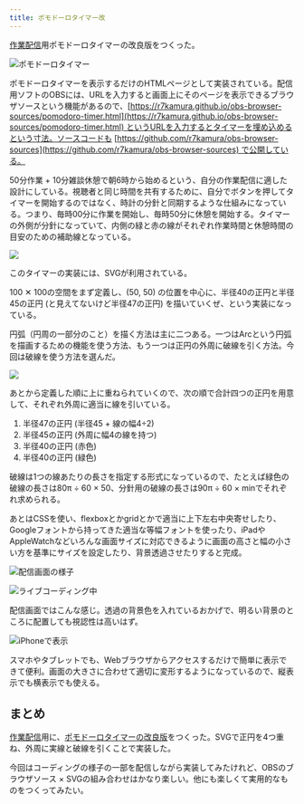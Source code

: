 ```yaml
---
title: ポモドーロタイマー改
---
```

[作業配信](https://www.youtube.com/c/r7kamura)用ポモドーロタイマーの改良版をつくった。

![](https://lh3.googleusercontent.com/docs/ADP-6oHXEpYDs9skyzSFGs9NHwzvCUY7Od1pICY3j67ElH6lS1BkiZyrO0e3mI_gbcSeM36exjGbcoRTaXpHESXfWapZ8AJXfT4UZ3FAIEGL2bG_1UoJ8Rz50KyfjDAyqa3r8h_tKLnfREEttRIt6h4GXY33yLJpYF7nfe1vcMjvJ7dWGGdLUV275OHHDbe_eSO3ZqYXJ4twOhQq5fKaXS5fLznKyw_1OemobrI9uZgxlS3YiQdQUuhYbzxwnx2mcE8RMPxeMEHNErQfuLu6NuLtibrilUdPLGJPy0RRuHCq4Llsaa4mfyB8T5Jrrtg9A-_JqFN9ZzXCRbqjto1NENVN0GPlkVDAj66yJuukJZKwWeIiK1SojNlLQJE2HjsMi0LD1KOzfWk_LrcJ2IPttjGjFRRzuky__TTASSO5G15ie60EMOwGWES37o3P6BNrNzbUwIY6paDwQkMkvc8kP2GjSiuFkUQWLZ_1O7fzcOC9afcDvTiQY3fdudxtxouT5h5BP5dbZVjvcqoszbKTepkUIFSCJ-t7KMO9wq-fSi9vHmaZeP93p6ZVGnden-B-vPfEBqRMWK2hEAzbZLN2MChG8YXdF19FdGMzFXQ_f4HbohZ0DugtYg-bmyRwNyZP45QjNQNpBto5EpbWNO2d6u73d2giZmN-4ztq3o_act8OfbWT2C9-pVpBNAcR26Hx-RdLe6GKWwRQngMXqt_Ji1kvUJRj6mEkeNZEYYYrl_JZ4DP78b9_RsL1-wlVjW0KOCd_Xs_Nu_KRAxVblMt3YVkE0shiA99ESBEz-v5gDY9vRRikQqFHSMXHmkALiRsbCzAYxsvfJdedp1CIV1eIn7r3r-V-LoXWUvLEgCyVm2i_4hZaWn86LCQ7ixfPCs1mhe9GvcWR-usWJrxlCnHbnlxunUxL-a_eueI_qk17YV7i-JgF1Wm9HMEozjRrUWw8z08I7vPbSZpU67FGCXgcVjN-XIhmLiKkKCIOLaDzJGV6d64eZ5xmI5KGhg7dhdYQyzeOX1Q9dq2qvRwODG3B-WLnulP7VXgjF-Pnnm7DRonA9WgH47Yk6QZzer7JmDOexXjFf4mMp2Ttw1Y-u_Zx8ljRMSCnFpU1tCCjwSMtaiETKt2EA3cqaHO_MiDwFdsCE6eudzzVe_7DcYRZIHLL39etSTOyQxxuLqQP0Q66bG4HuJCC9BjMR4FTkEauxiNJ47V6HSX5b6cwayHzKqWlHx6Mjejcimpa0ui9FRBG_zPbr4FC2X9Krg "ポモドーロタイマー")

ポモドーロタイマーを表示するだけのHTMLページとして実装されている。配信用ソフトのOBSには、URLを入力すると画面上にそのページを表示できるブラウザソースという機能があるので、[https://r7kamura.github.io/obs-browser-sources/pomodoro-timer.html](https://r7kamura.github.io/obs-browser-sources/pomodoro-timer.html) というURLを入力するとタイマーを埋め込めるという寸法。ソースコードも [https://github.com/r7kamura/obs-browser-sources](https://github.com/r7kamura/obs-browser-sources) で公開している。

50分作業 + 10分雑談休憩で朝6時から始めるという、自分の作業配信に適した設計にしている。視聴者と同じ時間を共有するために、自分でボタンを押してタイマーを開始するのではなく、時計の分針と同期するような仕組みになっている。つまり、毎時00分に作業を開始し、毎時50分に休憩を開始する。タイマーの外側が分針になっていて、内側の緑と赤の線がそれぞれ作業時間と休憩時間の目安のための補助線となっている。

![](https://lh3.googleusercontent.com/docs/ADP-6oF6L8DBZrOAt8WygTV6W37Y5tL5uNMV17TmdOGiY6x8rpIVhAYbYhfxEX6uD1NYJkJeAMGE0zP1ACW3ueW1kpSkLs6LuDK_FvAYhkYPwoAhYPnGE4q3wAsxkprcoq15uDdAZAmaIqR6iDZe7wEgPVnvL9gYGN8cPYczWv757Z90H9cOfUWGNNUQoK49oQ9jb71MBt9jSZ9hf7TO7cglvdlkvRGSkJuYAmmukIPuVrc9wgoReIoHFkHA8RsxEy20_eJC7s2nVtqpPjjGa8XbWF5APExGU5VOFkwFgTILLZm1Qe0Kxa0Wp3fhlxB-YrkQfo271NmsqYjVLVEJepHSc-qRTyUtE82g6mZsRpMzU7-fnUHDAj6cZFm6FJJLfNl-XRhO0E_efC1ppHE5UUWD7w1HIG2xzI2mojFIZ6GkI5UYQlwEhYApBavMI8-eh6XjPSN74MyK_Br6ryHhkfgNFL1mKyFGGlmDE6eMFcaIPHl6DTcOh-hdOGfvA8xBbrfs1VfpqHfKHhfEnUT3a7eCt_ABA58VrmWthPRcXBAaMUeyE7LzYLPPreu-deoISODCAzQCdMvyKDoQhAp5kWeFcEzC-mAPE30adC2RkdddGwehzsq5KqzLCZC3SjYj-hbSQamaNs4rTue8drbzA3ljg_b-cicrA_aRGbxQ0YDlOsSutRUjbZl8Iv7alj6ZTSS0n1Q0ejXOeF9TTGYvMr2efOaoJd9ebWzXl_iONUA2YDT7KWfmROcxh7cppukYIPho-WbJNSVGhi0lYc-CDumKEeNHb0FOE1VWKL8qhzr7PuAGaGbVZlHzR19JWqiaPMGnxkJqdcHuSJBlVtaYsCWGRFYdRvzbN13s7BnV63Iux1-LqjANw-DFbDLIkSgucUEbhorcSLlrdWhCzhOX2SiMEzpQZ0K4ZduxFnx3aUKSDvDQcBOTrGjBzZ2MlZxAnRNmJg8Xqykbqhd_ZJdf1ZJ0_gCsCkfCNwZ3XwqjX1DDxBBBMGgDhxKZuZE1tEH7ltEj-NsWoBL-jjtlnhzB96PGnVEJ0zo_ZMEKZA7eF4NCcPl2GbvBfp2EgSd-J2e1PuOraYmA9To4clJ8tq6cT6HCYlwuAsmRiyL47qk7S7RxDdBQK0JQk-46yoraw81s--TNqCRe_5Az-87Dqe70sWYCq18Bv2f6hRQA8Ak-wEwMk7NgVzG3gSUo0kbgEAacrlfugicrhGjhnjYQD7pVDOAsRmIpWjJgOEwxLWZCyszskJ4HAUhmOA)

このタイマーの実装には、SVGが利用されている。

100 ✕ 100の空間をまず定義し、(50, 50) の位置を中心に、半径40の正円と半径45の正円 (と見えてないけど半径47の正円) を描いていくぜ、という実装になっている。

円弧（円周の一部分のこと）を描く方法は主に二つある。一つはArcという円弧を描画するための機能を使う方法、もう一つは正円の外周に破線を引く方法。今回は破線を使う方法を選んだ。

![](https://lh3.googleusercontent.com/docs/ADP-6oF5Ns1AwnB9sYnPSvbXBwgTdA_s-Dm3of0Nc2ZNRNfHogVPx0U1c4tw3a9wa_RYev_iytrIXvVJJ1-emJ7vktlO05qsnXJ8ZJJWgyZHOU-Z1u04VbbY48uKXsvfQSMdus1QKbtCg43VLv23PnxqrJAnbBs6isfdUjYlBGpGB5BED7FW-WNOdLD4hjjduSYMSh193sxfltya1bBGCi-EP8tyBkCKxZ6l6iSpmtaMXIjpIS4iREn9gTot7s1Tzu-0w0of7puIPK0RoJCzmpXOhRMU5b-p54QOAOjCvamNKRk4xd8vI1WVV7kFJnQira8c_E537STLfX4sYn-2CbGxAWRTwNlcb0WiiOhC3TWARW5SqSoH4N-nmyuTnyB63ke3MNVYZoyZtnkmmb0IHIxs4v5-cHTeUMQEQjxUlqgi0ZPglEiJgQ6rnn8Xbm6Jng6PVqqf1pjKVzszpchn7GPMCI0uoi9TdwbvBtOGMfjW-wYgmXTjSwSlSr25gG9VsFU61bZQscfyZvBbLRqEWGS5nIIWGBxoHy2ggJXFxEgjM_wvbUKiIach4qyhnJTO-MHOBgf2J82aYP0Cnw5DXhdu2LUgnThSQlsrH1UZfcb0bZlua-rFEMNxHMHVgqWgC6vIl7ulq82q4P9URQqzFwPQTJ4F7Nf57wR9i-m9HV5PDQqV49osHKvhQ76Bnwm2HjyUiRmZ-K1CK9_-3VCjnZf79A9S8mp7Q-QzRN91rdXl3fIash379pYXnOH8g9rVynQ1YW4Tb0fpHMnagxA5ZIArmQrW8-TrkTJiCp8UL1CVvw4STgi_ZPx6EPAnGhP8GXndrU7ZmvsML9q3nLDwf42sF5WUVsecK-lBSUrk80Y0PrQxsDwMZPb1RuSpWl_RBVmhV5PQtseJZr9H98jD4xNtKpIqhz9Qj_PIugRzzbh7sOH-Ef_ATR7vjD-AYIrCRfiWGg5nH6VNSEFGCU1oPns3k9w4uGf0u2iHSd2SuL0VftbCJi9ecvv76_V4JN-d3d9r-1hIG3WZHHzo4sicglvgwdcZPpuUHNlMg3tH7Xx1vOzpkCINQRIHgjlt2p3dvt80xPDu5BdeGHT08UEOfv7fmcFCKwNWEd4kB7UvamGrvTH05TVpuR9Zic5uvcpI7O81XSG6ZHDu4kalE6nuv6oujyUE0Ey8MV9OccWFTmf7UJVKM91Mg3I6beMW1WbmKThoMbAECeXQheiwSTkQcVdZeUBa13fQLl2mnHdewSGqa85-pGxPxQ)

あとから定義した順に上に重ねられていくので、次の順で合計四つの正円を用意して、それぞれ外周に適当に線を引いている。

1.  半径47の正円 (半径45 + 線の幅4÷2)
2.  半径45の正円 (外周に幅4の線を持つ)
3.  半径40の正円 (赤色)
4.  半径40の正円 (緑色)

破線は1つの線あたりの長さを指定する形式になっているので、たとえば緑色の破線の長さは80π ÷ 60 × 50、分針用の破線の長さは90π ÷ 60 × minでそれぞれ求められる。

あとはCSSを使い、flexboxとかgridとかで適当に上下左右中央寄せしたり、Googleフォントから持ってきた適当な等幅フォントを使ったり、iPadやAppleWatchなどいろんな画面サイズに対応できるように画面の高さと幅の小さい方を基準にサイズを設定したり、背景透過させたりすると完成。

![](https://lh3.googleusercontent.com/docs/ADP-6oElESp1WNa4m2KIauubJ1hQwkZtn6IH5ekmA3uNyfFjNHx2QdwgLq_gU-I768FtCnek63DCcWUZJl-X35WvelxNzKlpbzFRvQnNO20PXOFi_E28-1gvMTGTpSEx27Fu7oKi_He87Kj2XZ-nTTEKli-AqXNv1YeU86-qNT3JQkudPb_JyzHDXlMDMkuYATsBftZRvUOVC-pvngqK8zND5kNo_OoJAroTlaiB9YCugelRlq_awkrzZpjAEusy7LoZ11xh_Om5MbPApplrg92ptj2TWhXdrS5nEbS8AZ7GX-A11pMtjJ0oLR1etZa-3gqa6TkGTZ6rmufEQ9Uq_HILUfKr_T7bne8Vw2bcx-oaADqoqDjr-pWyAkwzShQODVZA9BU0bSMzeDsJ9em5uV_IN7Z9cpMP6CJu-1BMLpIv2nPZU6D7XWQJQomwbvvDj6Qg_roXhhz60uKgfLthO3WRLugEgeUFgZTbHn-uBZJTxhC5QeUj7xyXEUy7KSZ1YlJeoS8IVOjiWfIc59llGd27HkeNoBKoN8tmARGHx-osAw7PZ7MK7chEC6kQ82rEdyla_RpcY8ud8yu3qvZ0z3gTe4B30_8Utac895I0XirkyQoCgHR95wL64jUQWXNGzGCgdm7MgETqqyzguSOcN1LpYmmAY5QhPipWdoJTmCf6MtrjV6f_VcnPmblMn7JV5bFmtKPX0dBVp0y6flpNS-W_LI5S1CN2IkE7kYmDEL67POBLVVV1dZu7Pe0Dx8LXZbVepHuc7CQ-8yDAB1g6R8dPlnkstIJEK2OhWR72Ye5ZNW6JRpvLdRj825rMKmcZkz_GUelLMPNv23BFVDM119HF6E2edRt8FdwmvdMHyvzfJ_IB3QRgJz4xuGbXaQZTsWZGBQ0TOlORRKzT02AVRp5_qL0QhoJDysxCxfTBZWiJaeTZhTsG4lazlfv0TU6AH3ixHUKGDvqau6cbqZA6CEHba0VLY8v7j9OoFr6n9C2P3lSogjbaoGl_nrZT63S--D48J2Gtsqf9_yRXybtG_JjDYP-Q-KThgje6TfGw06De5k1E5zSTWN5C4944y4m1W_m6TE8Q9WHfrbdEYZ7tOl2MHADs1f0r4FKInP3gAh9VawRv91rvsLhOfMhEAZ0ptg8FX0w9m4Hfd1CxsndqNQHwHamry2AJB48oMGBcQhZM86a-qrfY_1fsIIYvfl3mcs_FFG4uX418Aer6rKOsceIFc80wz1RobT--TYPJZxB6X_M7GOcg-Q "配信画面の様子")

![](https://lh3.googleusercontent.com/docs/ADP-6oHq_VNPwdUEX56cr-3iwMszJbFOCppijoapMI32m7W0O4YXi61ze_1dmDW7BplmoetRMiDf25hnQu1-VLp0a4gF7X4R3avNGwfRzYE-KTILZ-_ler-tW6JqjBJgq_RCGzhpboIe_z02BzJ3mjjN5iquh6DBJh7Jvt80kIpM3KD4kud-07VUhhAFJgpLtyr-E1HtShsJbm8MgSMXEGdzSEGRx-99aeDllcuQw_g2OZeGTmF0gJxhFjmZITzmpstbJS43yMiIYAbz56GddRNUOFNhnVehXOFD3va2Gk9PsLOiNc8gjHNAGPS7OdjOrNbadFZfkciYJPafdTkMK2mmeqnYhWiizV6FZ53IDAlfP88K24Wy2MlX5UQydE5Jwj8qjwBn7sCMOkd5Pn01Guo_G_WRQ75CB-_m0RfBI9w_H4wtGafvYfy1HV4daKmsN8K4EBOptF4CZMp005FmNvANNVDMZd-INo8LzGL-X2wrnClgZvcDkXHzGTa60bYZCNgTisOUIzwnbcn0oFllwz79G6mjWqNMxLLCTqsf0KTnOrEDVFS4UerT-LXhfy3E4UDH2XF3y4pHcPXDRBRb1TtMHXLIxz7IX8HOk1inSg7oflD3-bN9ko2cfo0MbnzLiqldo6eesQ-DxetTKfJv2sg3oO_xu44-zfgoC0-wUvzAYrdyS7Iwk_5cAsNHcKwo4lgp5CVgYJ7ydIDH1c02BfxLwIWsrydBjOIaBgAVbtAxCvGTwFnB3iRNUANZTEkNXq7dM6rejGDsN4xwsg01qyTxPZHHmZ9kOxT3yCCrUZ-rqTT6mGp3bEbweMz4VWCwnlFuF3N17J99BzwA5YpsREIQSuJpxYZZ2RahDAMxVGc-ASvHzPcHhApSHSn4dFiajtHMBGyVsMZenzL9ccmlqVSa16UHOf7VWSt2tvzZgL_FD-wjLo1X8dtx5cHa_CXaVs1I8vQBF81T8G1KV4UetVIFj_fflLYE9LlVZlzX_9yyvucKZmmEqzNKhUN9yC_hWV_JSOWiPfOZBEVO3ElxxVuEC9UK1UAtHJmS-Q64ye7AVzc_ZPj8Cc_HZpcvboHDj3VF-3dB0FIJvbcPMMhVxTkYAFdRmRi53JfBSK2V29Acj7uGpWP4DZRJEPPLLjZzN1qqIDHA_8u1vVaopNrQY5j4mzXoRSiRcHA2v3pVQpATG48bzkfiKStW3wnUUh42FI2m-3TOd_HjudOOdeXrTbWKnyBIsxYX4u2zZAiSqQegr3hhU1KlAA "ライブコーディング中")

配信画面ではこんな感じ。透過の背景色を入れているおかげで、明るい背景のところに配置しても視認性は高いはず。

![](https://lh3.googleusercontent.com/docs/ADP-6oHVNANmnGDVk4uspxXu8L4tfpytWjRVUETFg8i-v1hC4i9GVJTau5lTPWHlZaLu-YhyD1ReSd8aua5i4KV9SonQLmGLkoDiZi6u3ynwQTuB-OFBTeiUz9NCc7OIQcbmuuVoiL4jotYomSOWbjBpkt-ElD9hlBjWuFFikoqDJEoO740W2VOPh_jGwQxG8hUUVlnVoi3t8ByniwecExud00ntd4BpVI4JIP0JJTqcUsOXn6yfI3jPKYUVnE2A4y_3FETG1bP2tI3KeYDzyEOomC0un2u4x7Ryp7S023KWySnqnPYXbZTqn6UIjQee1UJU8-405XuK_Eb_QBatQKUUiVQvbcu66hAe-ffksNY0yvRWlDBwWg6_tqsetSZZLqwQxIiQmvsvXNHQmdUTSFFcqBNOqUVSDAHEfdx8whNZIdr90lidCg_oKy8Avg47jt8310yOSIqo_bmy_8GLZ9iQEIhQg3z2YtRiS8jyW3J2acsLLvlYSTkd-uxwu8AOd-NeeaovuQGxL-x7yYOt2CpO6vZNhsX5mvjlXzuxbCnAzyMarDLDoKzWTcjU9IoANECwcqU4ityl_f6JffpmTn2y3Gf8k36NSGK7n7KkyulAzZKTQiYdCcuh6rfwFjDHAz-l0-k5t7ABJJAabeTL3ZxN3CLEXuesOgH3gtppYp449ULPgNTKWBaEMZ3RlEu3RFuX_PYkEFIHQPgGAeDeynJwNCpIVqg2KJhcoc24m_YnKHIOCkEjcx4tGindvg7DWMmw8MmSR0I-yP3WdfIfZZVEZL-xZGa9q2CbEq73LFMajOQl-3-v-g_EotSeoj_EWygKsVMuiOoVpyTLewzzLezSSrmpJKG4sffMJd80pizujuQ_WhkRAt4lydNEGnJm__QVH-UIQ3JvMz89dTbHirytrfs6TsgSEapJa8LT0ZIikhkJEzzhsLsJc2AJrt74WgZb8vM_j5rMEnCuhda4s6HU4hWL-bYYfiIrviu63-3pPo2Bb0_NAOUvPQFIpQCGvAntcUYI7x0PTZK0Gybmm37R6sjvIHoXmCiUa0nGP5EM4o6Sn6os0bUcH-chJ4HR91pXKhJ-u8jATx9Wdt6-26PeClUdqa3pHNcSTbZbmJ4j5l7OCmgKhBIb75orqwBqNlyfUC0jS7vOSoUlmR-zqAJ-kLQ1MeyEyf7yKCdId5Q2P4cU42Sx9W90N0zwGjK1vvVV8wPyuvMZFGhjc0Ur4vFg9y6G1R-1HKjQRIfF2JCAPusUFjndkQ "iPhoneで表示")

スマホやタブレットでも、Webブラウザからアクセスするだけで簡単に表示できて便利。画面の大きさに合わせて適切に変形するようになっているので、縦表示でも横表示でも使える。

まとめ
---

[作業配信](https://www.youtube.com/c/r7kamura)用に、[ポモドーロタイマーの改良版](https://github.com/r7kamura/obs-browser-sources)をつくった。SVGで正円を4つ重ね、外周に実線と破線を引くことで実装した。

今回はコーディングの様子の一部を配信しながら実装してみたけれど、OBSのブラウザソース × SVGの組み合わせはかなり楽しい。他にも楽しくて実用的なものをつくってみたい。
